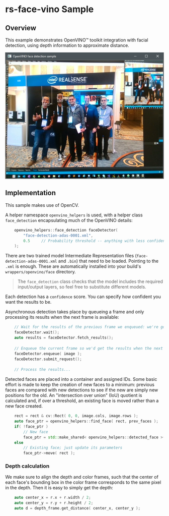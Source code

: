 # rs-face-vino Sample

## Overview
This example demonstrates OpenVINO™ toolkit integration with facial detection, using
depth information to approximate distance.

<p align="center"><img src="rs-face-vino.jpg" alt="screenshot"/></p>

## Implementation

This sample makes use of OpenCV.

A helper namespace `openvino_helpers` is used, with a helper class
`face_detection` encapsulating much of the OpenVINO details:

```cpp
    openvino_helpers::face_detection faceDetector(
        "face-detection-adas-0001.xml",
        0.5     // Probability threshold -- anything with less confidence will be thrown out
    );
```

There are two trained model Intermediate Representation files
(`face-detection-adas-0001.xml` and `.bin`) that need to be loaded. Pointing to
the `.xml` is enough. These are automatically installed into your build's
`wrappers/openvino/face` directory.

> The `face_detection` class checks that the model includes the required
> input/output layers, so feel free to substitute different models.

Each detection has a `confidence` score. You can specify how confident you
want the results to be.

Asynchronous detection takes place by queueing a frame and only processing its
results when the next frame is available:

```cpp
    // Wait for the results of the previous frame we enqueued: we're going to process these
    faceDetector.wait();
    auto results = faceDetector.fetch_results();

    // Enqueue the current frame so we'd get the results when the next frame comes along!
    faceDetector.enqueue( image );
    faceDetector.submit_request();

    // Process the results...
```

Detected faces are placed into a container and assigned IDs. Some basic effort
is made to keep the creation of new faces to a minimum: previous faces are
compared with new detections to see if the new are simply new positions for the
old. An "intersection over union" (IoU) quotient is calculated and, if over a
threshold, an existing face is moved rather than a new face created.

```cpp
    rect = rect & cv::Rect( 0, 0, image.cols, image.rows );
    auto face_ptr = openvino_helpers::find_face( rect, prev_faces );
    if( !face_ptr )
        // New face
        face_ptr = std::make_shared< openvino_helpers::detected_face >( id++, rect );
    else
        // Existing face; just update its parameters
        face_ptr->move( rect );
```

### Depth calculation

We make sure to align the depth and color frames, such that the center of each
face's bounding box in the color frame corresponds to the same pixel in the
depth. Then it is easy to simply get the depth:

```cpp
    auto center_x = r.x + r.width / 2;
    auto center_y = r.y + r.height / 2;
    auto d = depth_frame.get_distance( center_x, center_y );
```
